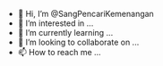 - 👋 Hi, I’m @SangPencariKemenangan
- 👀 I’m interested in ...
- 🌱 I’m currently learning ...
- 💞️ I’m looking to collaborate on ...
- 📫 How to reach me ...

<!---
SangPencariKemenangan/SangPencariKemenangan is a ✨ special ✨ repository because its `README.md` (this file) appears on your GitHub profile.
You can click the Preview link to take a look at your changes.
--->
